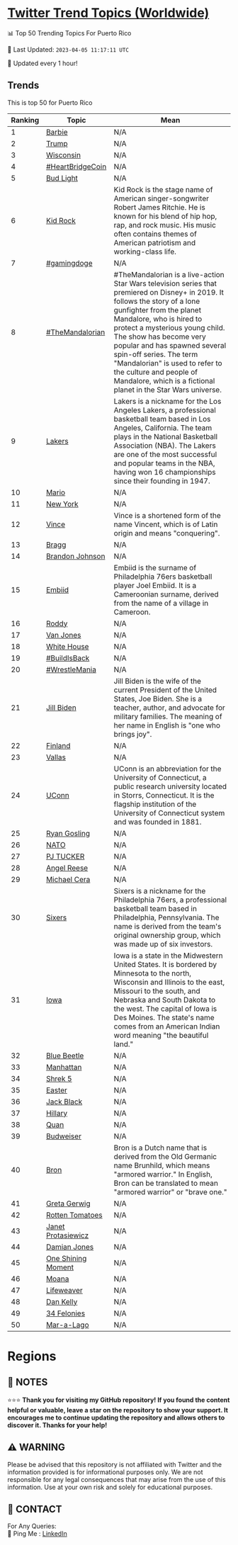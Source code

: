 [Twitter Trend Topics (Worldwide)](https://github.com/ErcinDedeoglu/Twitter-Trend-Topics)
==========


📊 Top 50 Trending Topics For Puerto Rico

📆 Last Updated: `2023-04-05 11:17:11 UTC`

🔧 Updated every 1 hour!


## Trends

This is top 50 for Puerto Rico

| Ranking | Topic | Mean |
| ------- | ------------ | ------------ |
| 1 | [Barbie](http://twitter.com/search?q=Barbie) | N/A |
| 2 | [Trump](http://twitter.com/search?q=Trump) | N/A |
| 3 | [Wisconsin](http://twitter.com/search?q=Wisconsin) | N/A |
| 4 | [#HeartBridgeCoin](http://twitter.com/search?q=%23HeartBridgeCoin) | N/A |
| 5 | [Bud Light](http://twitter.com/search?q=Bud+Light) | N/A |
| 6 | [Kid Rock](http://twitter.com/search?q=Kid+Rock) | Kid Rock is the stage name of American singer-songwriter Robert James Ritchie. He is known for his blend of hip hop, rap, and rock music. His music often contains themes of American patriotism and working-class life. |
| 7 | [#gamingdoge](http://twitter.com/search?q=%23gamingdoge) | N/A |
| 8 | [#TheMandalorian](http://twitter.com/search?q=%23TheMandalorian) | #TheMandalorian is a live-action Star Wars television series that premiered on Disney+ in 2019. It follows the story of a lone gunfighter from the planet Mandalore, who is hired to protect a mysterious young child. The show has become very popular and has spawned several spin-off series. The term "Mandalorian" is used to refer to the culture and people of Mandalore, which is a fictional planet in the Star Wars universe. |
| 9 | [Lakers](http://twitter.com/search?q=Lakers) | Lakers is a nickname for the Los Angeles Lakers, a professional basketball team based in Los Angeles, California. The team plays in the National Basketball Association (NBA). The Lakers are one of the most successful and popular teams in the NBA, having won 16 championships since their founding in 1947. |
| 10 | [Mario](http://twitter.com/search?q=Mario) | N/A |
| 11 | [New York](http://twitter.com/search?q=New+York) | N/A |
| 12 | [Vince](http://twitter.com/search?q=Vince) | Vince is a shortened form of the name Vincent, which is of Latin origin and means "conquering". |
| 13 | [Bragg](http://twitter.com/search?q=Bragg) | N/A |
| 14 | [Brandon Johnson](http://twitter.com/search?q=Brandon+Johnson) | N/A |
| 15 | [Embiid](http://twitter.com/search?q=Embiid) | Embiid is the surname of Philadelphia 76ers basketball player Joel Embiid. It is a Cameroonian surname, derived from the name of a village in Cameroon. |
| 16 | [Roddy](http://twitter.com/search?q=Roddy) | N/A |
| 17 | [Van Jones](http://twitter.com/search?q=Van+Jones) | N/A |
| 18 | [White House](http://twitter.com/search?q=White+House) | N/A |
| 19 | [#BuildIsBack](http://twitter.com/search?q=%23BuildIsBack) | N/A |
| 20 | [#WrestleMania](http://twitter.com/search?q=%23WrestleMania) | N/A |
| 21 | [Jill Biden](http://twitter.com/search?q=Jill+Biden) | Jill Biden is the wife of the current President of the United States, Joe Biden. She is a teacher, author, and advocate for military families. The meaning of her name in English is "one who brings joy". |
| 22 | [Finland](http://twitter.com/search?q=Finland) | N/A |
| 23 | [Vallas](http://twitter.com/search?q=Vallas) | N/A |
| 24 | [UConn](http://twitter.com/search?q=UConn) | UConn is an abbreviation for the University of Connecticut, a public research university located in Storrs, Connecticut. It is the flagship institution of the University of Connecticut system and was founded in 1881. |
| 25 | [Ryan Gosling](http://twitter.com/search?q=Ryan+Gosling) | N/A |
| 26 | [NATO](http://twitter.com/search?q=NATO) | N/A |
| 27 | [PJ TUCKER](http://twitter.com/search?q=PJ+TUCKER) | N/A |
| 28 | [Angel Reese](http://twitter.com/search?q=Angel+Reese) | N/A |
| 29 | [Michael Cera](http://twitter.com/search?q=Michael+Cera) | N/A |
| 30 | [Sixers](http://twitter.com/search?q=Sixers) | Sixers is a nickname for the Philadelphia 76ers, a professional basketball team based in Philadelphia, Pennsylvania. The name is derived from the team's original ownership group, which was made up of six investors. |
| 31 | [Iowa](http://twitter.com/search?q=Iowa) | Iowa is a state in the Midwestern United States. It is bordered by Minnesota to the north, Wisconsin and Illinois to the east, Missouri to the south, and Nebraska and South Dakota to the west. The capital of Iowa is Des Moines. The state's name comes from an American Indian word meaning "the beautiful land." |
| 32 | [Blue Beetle](http://twitter.com/search?q=Blue+Beetle) | N/A |
| 33 | [Manhattan](http://twitter.com/search?q=Manhattan) | N/A |
| 34 | [Shrek 5](http://twitter.com/search?q=Shrek+5) | N/A |
| 35 | [Easter](http://twitter.com/search?q=Easter) | N/A |
| 36 | [Jack Black](http://twitter.com/search?q=Jack+Black) | N/A |
| 37 | [Hillary](http://twitter.com/search?q=Hillary) | N/A |
| 38 | [Quan](http://twitter.com/search?q=Quan) | N/A |
| 39 | [Budweiser](http://twitter.com/search?q=Budweiser) | N/A |
| 40 | [Bron](http://twitter.com/search?q=Bron) | Bron is a Dutch name that is derived from the Old Germanic name Brunhild, which means "armored warrior." In English, Bron can be translated to mean "armored warrior" or "brave one." |
| 41 | [Greta Gerwig](http://twitter.com/search?q=Greta+Gerwig) | N/A |
| 42 | [Rotten Tomatoes](http://twitter.com/search?q=Rotten+Tomatoes) | N/A |
| 43 | [Janet Protasiewicz](http://twitter.com/search?q=Janet+Protasiewicz) | N/A |
| 44 | [Damian Jones](http://twitter.com/search?q=Damian+Jones) | N/A |
| 45 | [One Shining Moment](http://twitter.com/search?q=One+Shining+Moment) | N/A |
| 46 | [Moana](http://twitter.com/search?q=Moana) | N/A |
| 47 | [Lifeweaver](http://twitter.com/search?q=Lifeweaver) | N/A |
| 48 | [Dan Kelly](http://twitter.com/search?q=Dan+Kelly) | N/A |
| 49 | [34 Felonies](http://twitter.com/search?q=34+Felonies) | N/A |
| 50 | [Mar-a-Lago](http://twitter.com/search?q=Mar-a-Lago) | N/A |



# Regions




## 📝 NOTES

⭐⭐⭐ **Thank you for visiting my GitHub repository! If you found the content helpful or valuable, leave a star on the repository to show your support. It encourages me to continue updating the repository and allows others to discover it. Thanks for your help!**


## ⚠️ WARNING

Please be advised that this repository is not affiliated with Twitter and the information provided is for informational purposes only. We are not responsible for any legal consequences that may arise from the use of this information. Use at your own risk and solely for educational purposes.


## 📨 CONTACT

 For Any Queries:  
            🏓 Ping Me : [LinkedIn](https://www.linkedin.com/in/ercindedeoglu/)

